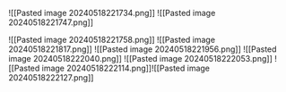 ![[Pasted image 20240518221734.png]]
![[Pasted image 20240518221747.png]]

![[Pasted image 20240518221758.png]]
![[Pasted image 20240518221817.png]]
![[Pasted image 20240518221956.png]]
![[Pasted image 20240518222040.png]]
![[Pasted image 20240518222053.png]]
![[Pasted image 20240518222114.png]]![[Pasted image 20240518222127.png]]
